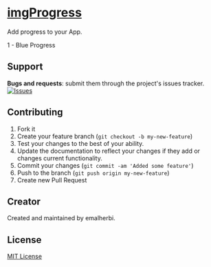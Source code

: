 [imgProgress](http://emalherbi.github.io/imgProgress/)
=======

Add progress to your App.

1 - Blue Progress

Support
-------

__Bugs and requests__: submit them through the project's issues tracker.<br>
[![Issues](http://img.shields.io/github/issues/emalherbi/imgProgress.svg)]( https://github.com/emalherbi/imgProgress/issues)

Contributing
-------

1. Fork it
2. Create your feature branch (`git checkout -b my-new-feature`)
3. Test your changes to the best of your ability.
4. Update the documentation to reflect your changes if they add or changes current functionality.
5. Commit your changes (`git commit -am 'Added some feature'`)
6. Push to the branch (`git push origin my-new-feature`)
7. Create new Pull Request

Creator
-------

Created and maintained by emalherbi.


License
-------

[MIT License](http://en.wikipedia.org/wiki/MIT_License)
